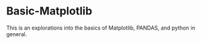 # Basic-Matplotlib

This is an explorations into the basics of Matplotlib, PANDAS, and python in general.